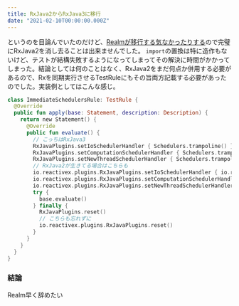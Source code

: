 ```yaml
---
title: RxJava2からRxJava3に移行
date: "2021-02-10T00:00:00.000Z"
---
```


というのを目論んでいたのだけど、[Realmが移行する気なかったりする](https://github.com/realm/realm-java/issues/6871)ので完璧にRxJava2を消し去ることは出来ませんでした。
`import`の置換は特に造作もないけど、テストが結構失敗するようになってしまってその解決に時間がかかってしまった。結論としては何のことはなく、RxJava2をまだ何点か併用する必要があるので、Rxを同期実行させるTestRuleにもその旨両方記載する必要があったのでした。実装例としてはこんな感じ。

```kotlin
class ImmediateSchedulersRule: TestRule {
  @Override
  public fun apply(base: Statement, description: Description) {
    return new Statement() {
      @Override
      public fun evaluate() {
        // こっちはRxJava3
        RxJavaPlugins.setIoSchedulerHandler { Schedulers.trampoline() }
        RxJavaPlugins.setComputationSchedulerHandler { Schedulers.trampoline() }
        RxJavaPlugins.setNewThreadSchedulerHandler { Schedulers.trampoline() }
        // RxJava2が生きてる場合はこちらも
        io.reactivex.plugins.RxJavaPlugins.setIoSchedulerHandler { io.reactivex.schedulers.Schedulers.Schedulers.trampoline() }
        io.reactivex.plugins.RxJavaPlugins.setComputationSchedulerHandler { io.reactivex.schedulers.Schedulers.Schedulers.trampoline() }
        io.reactivex.plugins.RxJavaPlugins.setNewThreadSchedulerHandler { io.reactivex.schedulers.Schedulers.Schedulers.trampoline() }
        try {
          base.evaluate()
        } finally {
          RxJavaPlugins.reset()
          // こちらも忘れずに
          io.reactivex.plugins.RxJavaPlugins.reset()
        }
      }
    }
  }
}
```

### 結論

Realm早く辞めたい

